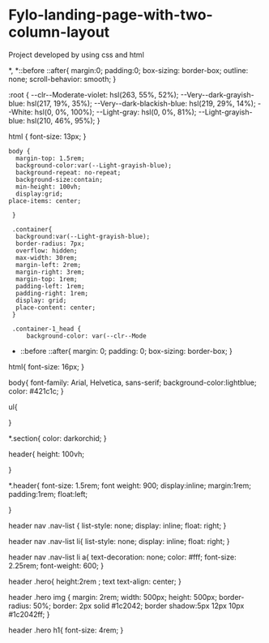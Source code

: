 # Fylo-landing-page-with-two-column-layout
 Project developed by using css and html


 <style>
    .attribution { font-size: 11px; text-align: center; }
    .attribution a { color: hsl(228, 45%, 44%); }
  </style>


  

*,
*::before ::after{
margin:0;
padding:0;
box-sizing: border-box;
outline: none;
scroll-behavior: smooth;
}


:root {
    --clr--Moderate-violet: hsl(263, 55%, 52%);
--Very--dark-grayish-blue: hsl(217, 19%, 35%);
--Very--dark-blackish-blue: hsl(219, 29%, 14%);
--White: hsl(0, 0%, 100%);
--Light-gray: hsl(0, 0%, 81%);
--Light-grayish-blue: hsl(210, 46%, 95%);
}
  
  
html {
      font-size: 13px;
    }
  
    
    body {
      margin-top: 1.5rem; 
      background-color:var(--Light-grayish-blue);
      background-repeat: no-repeat;
      background-size:contain;
      min-height: 100vh;
      display:grid;
    place-items: center;
  
     }

     .container{
      background:var(--Light-grayish-blue);
      border-radius: 7px;
      overflow: hidden;
      max-width: 30rem;
      margin-left: 2rem;
      margin-right: 3rem;
      margin-top: 1rem;
      padding-left: 1rem;
      padding-right: 1rem;
      display: grid;
      place-content: center;
     }

     .container-1_head {
         background-color: var(--clr--Mode






         

* ::before ::after{
    margin: 0;
    padding: 0;
    box-sizing: border-box;
}


html{
    font-size: 16px;
}

body{
 font-family: Arial, Helvetica, sans-serif;
 background-color:lightblue;
color: #421c1c;
}

ul{
    
    
}


*.section{
    color: darkorchid;
}


header{
    height: 100vh;
    
}


*.header{
    font-size: 1.5rem;
    font weight: 900;
    display:inline; 
    margin:1rem;
    padding:1rem;
    float:left;

}
    


header nav .nav-list {
    list-style: none;
    display: inline;
    float: right;
}

header nav .nav-list  li{
list-style: none;
display: inline;
float: right;
}

header nav .nav-list  li a{
    text-decoration: none;
    color: #fff; 
    font-size: 2.25rem;
    font-weight: 600;
}

header .hero{
    height:2rem ;
    text text-align: center;
}

header .hero img {
    margin: 2rem;
    width: 500px;
    height: 500px;
    border-radius: 50%;
    border: 2px solid #1c2042;
    border shadow:5px 12px 10px #1c2042ff;
}

header .hero h1{
    font-size: 4rem;
}
